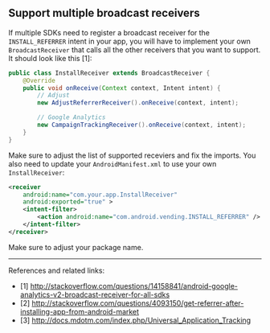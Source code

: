 ## Support multiple broadcast receivers

If multiple SDKs need to register a broadcast receiver for the
`INSTALL_REFERRER` intent in your app, you will have to implement your own
`BroadcastReceiver` that calls all the other receivers that you want to
support. It should look like this [1]:
```java
public class InstallReceiver extends BroadcastReceiver {
    @Override
    public void onReceive(Context context, Intent intent) {
        // Adjust
        new AdjustReferrerReceiver().onReceive(context, intent);

        // Google Analytics
        new CampaignTrackingReceiver().onReceive(context, intent);
    }
}
```

Make sure to adjust the list of supported receviers and fix the imports. You
also need to update your `AndroidManifest.xml` to use your own
`InstallReceiver`:
```xml
<receiver
    android:name="com.your.app.InstallReceiver"
    android:exported="true" >
    <intent-filter>
        <action android:name="com.android.vending.INSTALL_REFERRER" />
    </intent-filter>
</receiver>
```

Make sure to adjust your package name.

---

References and related links:

- [1] http://stackoverflow.com/questions/14158841/android-google-analytics-v2-broadcast-receiver-for-all-sdks
- [2] http://stackoverflow.com/questions/4093150/get-referrer-after-installing-app-from-android-market
- [3] http://docs.mdotm.com/index.php/Universal_Application_Tracking
